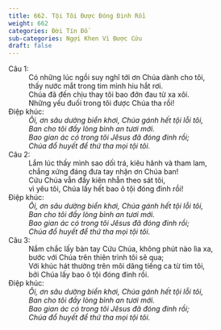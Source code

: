 ```yaml
---
title: 662. Tội Tôi Được Đóng Đinh Rồi
weight: 662
categories: Đời Tín Đồ
sub-categories: Ngợi Khen Vì Được Cứu
draft: false
---
```

<dl><dt>Câu 1:</dt><dd data-verse="1">Có những lúc ngồi suy nghĩ tới ơn Chúa dành cho tôi, <br/>thấy nước mắt trong tim mình hiu hắt rơi. <br/>Chúa đã đến chịu thay tôi bao đớn đau từ xa xôi. <br/>Những yếu đuối trong tôi được Chúa tha rồi! </dd><dt>Điệp khúc:</dt><dd data-chorus="1"><em>Ôi, ơn sâu dường biển khơi, Chúa gánh hết tội lỗi tôi, <br/>Ban cho tôi đầy lòng bình an tươi mới. <br/>Bao gian ác có trong tôi Jêsus đã đóng đinh rồi; <br/>Chúa đổ huyết để thứ tha mọi tội tôi. </em></dd><dt>Câu 2:</dt><dd data-verse="2">Lắm lúc thấy mình sao dối trá, kiêu hãnh và tham lam, <br/>chẳng xứng đáng đưa tay nhận ơn Chúa ban! <br/>Cứu Chúa vẫn đầy kiên nhẫn theo sát tôi, <br/>vì yêu tôi, Chúa lấy hết bao ô tội đóng đinh rồi! </dd><dt>Điệp khúc:</dt><dd data-chorus="1"><em>Ôi, ơn sâu dường biển khơi, Chúa gánh hết tội lỗi tôi, <br/>Ban cho tôi đầy lòng bình an tươi mới. <br/>Bao gian ác có trong tôi Jêsus đã đóng đinh rồi; <br/>Chúa đổ huyết để thứ tha mọi tội tôi. </em></dd><dt>Câu 3:</dt><dd data-verse="3">Nắm chắc lấy bàn tay Cứu Chúa, không phút nào lìa xa, <br/>bước với Chúa trên thiên trình tôi sẽ qua; <br/>Với khúc hát thường trên môi dâng tiếng ca từ tim tôi, <br/>bởi Chúa lấy bao ô tội đóng đinh rồi. </dd><dt>Điệp khúc:</dt><dd data-chorus="1"><em>Ôi, ơn sâu dường biển khơi, Chúa gánh hết tội lỗi tôi, <br/>Ban cho tôi đầy lòng bình an tươi mới. <br/>Bao gian ác có trong tôi Jêsus đã đóng đinh rồi; <br/>Chúa đổ huyết để thứ tha mọi tội tôi. </em></dd></dl>